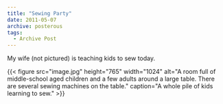 ```yaml
---
title: "Sewing Party"
date: 2011-05-07
archive: posterous
tags: 
  - Archive Post
---
```


My wife (not pictured) is teaching kids to sew today.

{{< figure 
	src="image.jpg" 
	height="765" 
	width="1024" 
	alt="A room full of middle-school aged children and a few adults around a large table. There are several sewing machines on the table." 
	caption="A whole pile of kids learning to sew." >}}
	
	